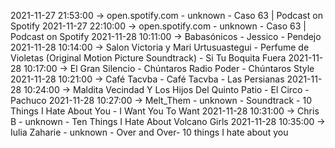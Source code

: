 2021-11-27 21:53:00 -> open.spotify.com - unknown - Caso 63 | Podcast on Spotify
2021-11-27 22:10:00 -> open.spotify.com - unknown - Caso 63 | Podcast on Spotify
2021-11-28 10:11:00 -> Babasónicos - Jessico - Pendejo
2021-11-28 10:14:00 -> Salon Victoria y Mari Urtusuastegui - Perfume de Violetas (Original Motion Picture Soundtrack) - Si Tu Boquita Fuera
2021-11-28 10:17:00 -> El Gran Silencio - Chúntaros Radio Poder - Chúntaros Style
2021-11-28 10:21:00 -> Café Tacvba - Café Tacvba - Las Persianas
2021-11-28 10:24:00 -> Maldita Vecindad Y Los Hijos Del Quinto Patio - El Circo - Pachuco
2021-11-28 10:27:00 -> Melt_Them - unknown - Soundtrack - 10 Things I Hate About You - I Want You To Want
2021-11-28 10:31:00 -> Chris B - unknown - Ten Things I Hate About Volcano Girls
2021-11-28 10:35:00 -> Iulia Zaharie - unknown - Over and Over- 10 things I hate about you
